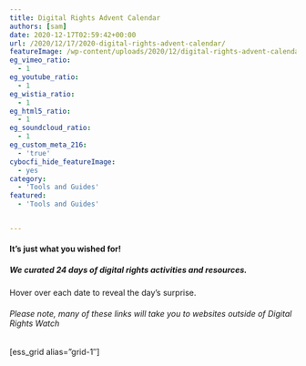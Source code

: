 ```yaml
---
title: Digital Rights Advent Calendar
authors: [sam]
date: 2020-12-17T02:59:42+00:00
url: /2020/12/17/2020-digital-rights-advent-calendar/
featureImage: /wp-content/uploads/2020/12/digital-rights-advent-calendar-23.png
eg_vimeo_ratio:
  - 1
eg_youtube_ratio:
  - 1
eg_wistia_ratio:
  - 1
eg_html5_ratio:
  - 1
eg_soundcloud_ratio:
  - 1
eg_custom_meta_216:
  - 'true'
cybocfi_hide_featureImage:
  - yes
category:
  - 'Tools and Guides'
featured:
  - 'Tools and Guides'


---
```

#### It&#8217;s just what you wished for!

##### We curated 24 days of digital rights activities and resources.
Hover over each date to reveal the day&#8217;s surprise.

###### Please note, many of these links will take you to websites outside of Digital Rights Watch

[ess_grid alias=&#8221;grid-1&#8243;]
